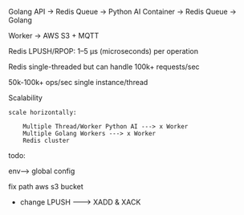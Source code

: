 Golang API → Redis Queue → Python AI Container → Redis Queue → Golang 

Worker → AWS S3 + MQTT

Redis LPUSH/RPOP: 1–5 µs (microseconds) per operation

Redis single-threaded but can handle 100k+ requests/sec

50k-100k+ ops/sec  single instance/thread

Scalability

    scale horizontally:

        Multiple Thread/Worker Python AI ---> x Worker
        Multiple Golang Workers ---> x Worker
        Redis cluster 

todo:

env--> global config 

fix path aws s3 bucket
- change LPUSH ---> XADD & XACK  
